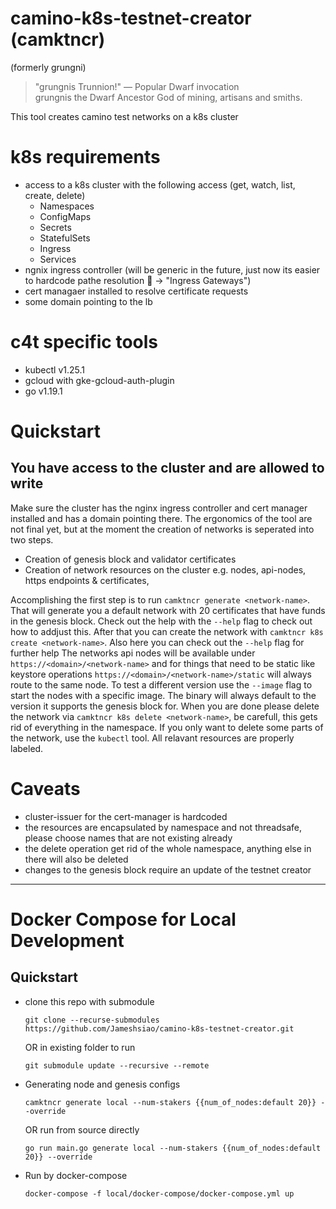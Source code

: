 # camino-k8s-testnet-creator (camktncr) 
(formerly grungni) 
> "grungnis Trunnion!" — Popular Dwarf invocation <br>
> grungnis the Dwarf Ancestor God of mining, artisans and smiths.

This tool creates camino test networks on a k8s cluster

# k8s requirements
- access to a k8s cluster with the following access (get, watch, list, create, delete)
    - Namespaces
    - ConfigMaps
    - Secrets
    - StatefulSets
    - Ingress
    - Services
- ngnix ingress controller (will be generic in the future, just now its easier to hardcode pathe resolution :eyes: -> "Ingress Gateways")
- cert managaer installed to resolve certificate requests
- some domain pointing to the lb

# c4t specific tools
- kubectl v1.25.1
- gcloud with gke-gcloud-auth-plugin
- go v1.19.1

# Quickstart
## You have access to the cluster and are allowed to write
Make sure the cluster has the nginx ingress controller and cert manager installed and has a domain pointing there.
The ergonomics of the tool are not final yet, but at the moment the creation of networks is seperated into two steps.
- Creation of genesis block and validator certificates
- Creation of network resources on the cluster e.g. nodes, api-nodes, https endpoints & certificates,

Accomplishing the first step is to run `camktncr generate <network-name>`. That will generate you a default network with 20 certificates that have funds in the genesis block. Check out the help with the `--help` flag to check out how to addjust this.
After that you can create the network with `camktncr k8s create <network-name>`. Also here you can check out the `--help` flag for further help
The networks api nodes will be available under `https://<domain>/<network-name>` and for things that need to be static like keystore operations `https://<domain>/<network-name>/static` will always route to the same node. To test a different version use the `--image` flag to start the nodes with a specific image. The binary will always default to the version it supports the genesis block for. 
When you are done please delete the network via `camktncr k8s delete <network-name>`, be carefull, this gets rid of everything in the namespace. If you only want to delete some parts of the network, use the `kubectl` tool. All relavant resources are properly labeled.

# Caveats
- cluster-issuer for the cert-manager is hardcoded
- the resources are encapsulated by namespace and not threadsafe, please choose names that are not existing already
- the delete operation get rid of the whole namespace, anything else in there will also be deleted
- changes to the genesis block require an update of the testnet creator

---
# Docker Compose for Local Development
## Quickstart
- clone this repo with submodule
    ```shell
    git clone --recurse-submodules https://github.com/Jameshsiao/camino-k8s-testnet-creator.git
    ```
    OR in existing folder to run
    ```shell
    git submodule update --recursive --remote
    ```
- Generating node and genesis configs
    ```shell
    camktncr generate local --num-stakers {{num_of_nodes:default 20}} --override
    ```
    OR run from source directly
    ```shell
    go run main.go generate local --num-stakers {{num_of_nodes:default 20}} --override
    ```
- Run by docker-compose
    ```shell
    docker-compose -f local/docker-compose/docker-compose.yml up
    ```

